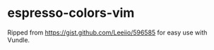 espresso-colors-vim
===================

Ripped from https://gist.github.com/Leeiio/596585 for easy use with Vundle.
